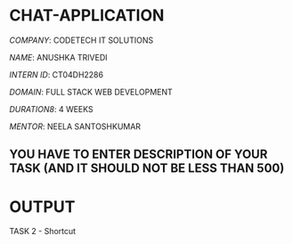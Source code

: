 # CHAT-APPLICATION
*COMPANY*: CODETECH IT SOLUTIONS

*NAME*: ANUSHKA TRIVEDI

*INTERN ID*: CT04DH2286

*DOMAIN*: FULL STACK WEB DEVELOPMENT

*DURATION8*: 4 WEEKS

*MENTOR*: NEELA SANTOSHKUMAR

## YOU HAVE TO ENTER DESCRIPTION OF YOUR TASK (AND IT SHOULD NOT BE LESS THAN 500)
# OUTPUT
TASK 2 - Shortcut
